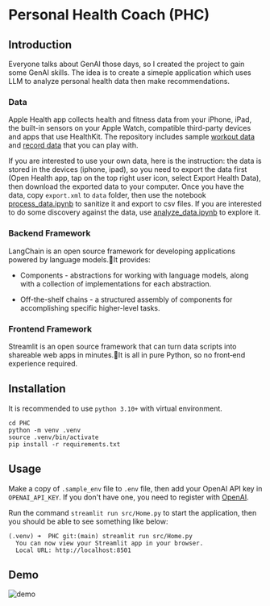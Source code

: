 # Personal Health Coach (PHC)

## Introduction

Everyone talks about GenAI those days, so I created the project to gain some GenAI skills. The idea is to create a simeple application which uses LLM to analyze personal health data then make recommendations.

### Data

Apple Health app collects health and fitness data from your iPhone, iPad, the built-in sensors on your Apple Watch, compatible third-party devices and apps that use HealthKit. The repository includes sample [workout data](./data/workouts_data.csv) and [record data](./data/records_data.csv) that you can play with.

If you are interested to use your own data, here is the instruction: the data is stored in the devices (iphone, ipad), so you need to export the data first (Open Health app, tap on the top right user icon, select Export Health Data), then download the exported data to your computer. Once you have the data, copy `export.xml` to `data` folder, then use the notebook [process_data.ipynb](./data/process_data.ipynb) to sanitize it and export to csv files. If you are interested to do some discovery against the data, use [analyze_data.ipynb](./data/analyze_data.ipynb) to explore it.

### Backend Framework

LangChain is an open source framework for developing applications powered by language models.It provides:

- Components - abstractions for working with language models, along with a collection of implementations for each abstraction.

- Off-the-shelf chains - a structured assembly of components for accomplishing specific higher-level tasks.

### Frontend Framework

Streamlit is an open source framework that can turn data scripts into shareable web apps in minutes.It is all in pure Python, so no front‑end experience required.

## Installation

It is recommended to use `python 3.10+` with virtual environment.

```
cd PHC
python -m venv .venv
source .venv/bin/activate
pip install -r requirements.txt
```

## Usage

Make a copy of `.sample_env` file to `.env` file, then add your OpenAI API key in `OPENAI_API_KEY`. If you don't have one, you need to register with [OpenAI](https://platform.openai.com/).

Run the command `streamlit run src/Home.py` to start the application, then you should be able to see something like below:

```
(.venv) ➜  PHC git:(main) streamlit run src/Home.py
  You can now view your Streamlit app in your browser.
  Local URL: http://localhost:8501
```

## Demo

![demo](./data/demo.gif)
